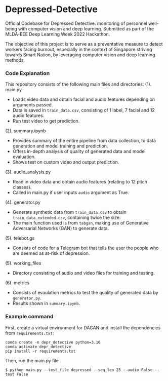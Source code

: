 # Depressed-Detective
Official Codebase for Depressed Detective: monitoring of personnel well-being with computer vision and deep learning.
Submitted as part of the MLDA-EEE Deep Learning Week 2022 Hackathon.

The objective of this project is to serve as a preventative measure to detect workers facing burnout, especially in the context of Singapore striving towards Smart Nation, by leveraging computer vision and deep learning methods.

### Code Explanation

This repository consists of the following main files and directories:
(1). main.py
- Loads video data and obtain facial and audio features depending on arguments passed.
- Data is saved in ```train_data.csv```, consisting of 1 label, 7 facial and 12 audio features.
- Run test video to get prediction.

(2). summary.ipynb
- Provides summary of the entire pipeline from data collection, to data generation and model training and prediction.
- Offers in-depth analysis of quality of generated data and model evaluation.
- Shows test on custom video and output prediction.

(3). audio_analysis.py
- Read in video data and obtain audio features (relating to 12 pitch classes).
- Called in main.py if user inputs ```audio``` argument as True.

(4). generator.py
- Generate synthetic data from ```train_data.csv``` to obtain ```train_data_extended.csv```, containing twice the size.
- The main function used is from ```tabgan```, making use of Generative Adversarial Networks (GAN) to generate data.

(5). telebot.gs
- Consists of code for a Telegram bot that tells the user the people who are deemed as at-risk of depression.

(5). working_files
- Directory consisting of audio and video files for training and testing.

(6). metrics
- Consists of evaulation metrics to test the quality of generated data by ```generator.py```. 
- Results shown in ```summary.ipynb```.

### Example command

First, create a virtual environment for DAGAN and install the dependencies from ```requirements.txt```:

```shell
conda create -n depr_detective python=3.10
conda activate depr_detective
pip install -r requirements.txt
``` 
Then, run the main.py file

```shell
$ python main.py --test_file depressed --seq_len 25 --audio False --test False
```
